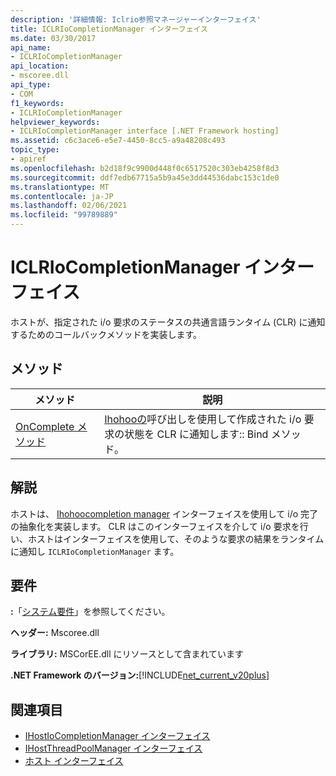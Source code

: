 ```yaml
---
description: '詳細情報: Iclrio参照マネージャーインターフェイス'
title: ICLRIoCompletionManager インターフェイス
ms.date: 03/30/2017
api_name:
- ICLRIoCompletionManager
api_location:
- mscoree.dll
api_type:
- COM
f1_keywords:
- ICLRIoCompletionManager
helpviewer_keywords:
- ICLRIoCompletionManager interface [.NET Framework hosting]
ms.assetid: c6c3ace6-e5e7-4450-8cc5-a9a48208c493
topic_type:
- apiref
ms.openlocfilehash: b2d18f9c9900d448f0c6517520c303eb4258f8d3
ms.sourcegitcommit: ddf7edb67715a5b9a45e3dd44536dabc153c1de0
ms.translationtype: MT
ms.contentlocale: ja-JP
ms.lasthandoff: 02/06/2021
ms.locfileid: "99789889"
---
```

# <a name="iclriocompletionmanager-interface"></a>ICLRIoCompletionManager インターフェイス

ホストが、指定された i/o 要求のステータスの共通言語ランタイム (CLR) に通知するためのコールバックメソッドを実装します。  
  
## <a name="methods"></a>メソッド  
  
|メソッド|説明|  
|------------|-----------------|  
|[OnComplete メソッド](iclriocompletionmanager-oncomplete-method.md)|[Ihohooの](ihostiocompletionmanager-bind-method.md)呼び出しを使用して作成された i/o 要求の状態を CLR に通知します:: Bind メソッド。|  
  
## <a name="remarks"></a>解説  

 ホストは、 [Ihohoocompletion manager](ihostiocompletionmanager-interface.md) インターフェイスを使用して i/o 完了の抽象化を実装します。 CLR はこのインターフェイスを介して i/o 要求を行い、ホストはインターフェイスを使用して、そのような要求の結果をランタイムに通知し `ICLRIoCompletionManager` ます。  
  
## <a name="requirements"></a>要件  

 **:**「[システム要件](../../get-started/system-requirements.md)」を参照してください。  
  
 **ヘッダー:** Mscoree.dll  
  
 **ライブラリ:** MSCorEE.dll にリソースとして含まれています  
  
 **.NET Framework のバージョン:**[!INCLUDE[net_current_v20plus](../../../../includes/net-current-v20plus-md.md)]  
  
## <a name="see-also"></a>関連項目

- [IHostIoCompletionManager インターフェイス](ihostiocompletionmanager-interface.md)
- [IHostThreadPoolManager インターフェイス](ihostthreadpoolmanager-interface.md)
- [ホスト インターフェイス](hosting-interfaces.md)
